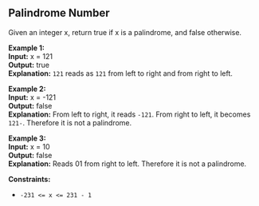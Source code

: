## Palindrome Number

Given an integer x, return true if x is a palindrome, and false otherwise.

 

**Example 1:**  
**Input:** x = 121  
**Output:** true  
**Explanation:** `121` reads as `121` from left to right and from right to left.

**Example 2:**  
**Input:** x = -121  
**Output:** false  
**Explanation:** From left to right, it reads `-121`. From right to left, it becomes `121-`. Therefore it is not a palindrome.

**Example 3:**  
**Input:** x = 10  
**Output:** false  
**Explanation:** Reads 01 from right to left. Therefore it is not a palindrome.
 

**Constraints:**

- `-231 <= x <= 231 - 1`
